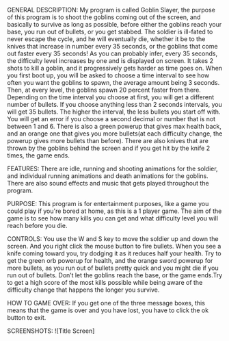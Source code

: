 GENERAL DESCRIPTION:
My program is called Goblin Slayer, the purpose of this program is to shoot the goblins coming out of the screen, and basically to survive as long as possible, before either the goblins reach your base, you run out of bullets, or you get stabbed. The soldier is ill-fated to never escape the cycle, and he will eventually die, whether it be to the knives that increase in number every 35 seconds, or the goblins that come out faster every 35 seconds! As you can probably infer, every 35 seconds, the difficulty level increases by one and is displayed on screen. It takes 2 shots to kill a goblin, and it progressively gets harder as time goes on. When you first boot up, you will be asked to choose a time interval to see how often you want the goblins to spawn, the average amount being 3 seconds. Then, at every level, the goblins spawn 20 percent faster from there. Depending on the time interval you choose at first, you will get a different number of bullets. If you choose anything less than 2 seconds intervals, you will get 35 bullets. The higher the interval, the less bullets you start off with. You will get an error if you choose a second decimal or number that is not between 1 and 6. There is also a green powerup that gives max health back, and an orange one that gives you more bullets(at each difficulty change, the powerup gives more bullets than before). There are also knives that are thrown by the goblins behind the screen and if you get hit by the knife 2 times, the game ends.

FEATURES:
There are idle, running and shooting animations for the soldier, and individual running animations and death animations for the goblins. There are also sound effects and music that gets played throughout the program.

PURPOSE:
This program is for entertainment purposes, like a game you could play if you're bored at home, as this is a 1 player game. The aim of the game is to see how many kills you can get and what difficulty level you will reach before you die. 

CONTROLS:
You use the W and S key to move the soldier up and down the screen. And you right click the mouse button to fire bullets. When you see a knife coming toward you, try dodging it as it reduces half your health. Try to get the green orb powerup for health, and the orange sword powerup for more bullets, as you run out of bullets pretty quick and you might die if you run out of bullets. Don’t let the goblins reach the base, or the game ends.Try to get a high score of the most kills possible while being aware of the difficulty change that happens the longer you survive.

HOW TO GAME OVER:
If you get one of the three message boxes, this means that the game is over and you have lost, you have to click the ok button to exit.

SCREENSHOTS:
![Title Screen]
